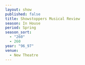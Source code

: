 ```yaml
---
layout: show
published: false
title: Showstoppers Musical Review
season: In House
period: Spring
season_sort: 
  - "260"
  - 260
year: "96_97"
venue: 
  - New Theatre
---
```



